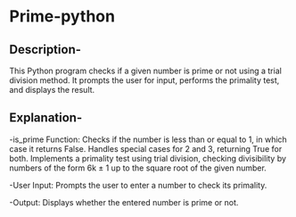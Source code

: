 # Prime-python
## Description-
This Python program checks if a given number is prime or not using a trial division method. It prompts the user for input, performs the primality test, and displays the result.
## Explanation-
   -is_prime Function:
Checks if the number is less than or equal to 1, in which case it returns False. Handles special cases for 2 and 3, returning True for both. Implements a primality test using trial division, checking divisibility by numbers of the form 6k ± 1 up to the square root of the given number.

   -User Input:
Prompts the user to enter a number to check its primality.

   -Output:
Displays whether the entered number is prime or not.
